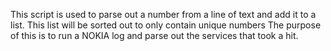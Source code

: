 This script is used to parse out a number from a line of text and add it to a list.
This list will be sorted out to only contain unique numbers
The purpose of this is to run a NOKIA log and parse out the services that took a hit.
